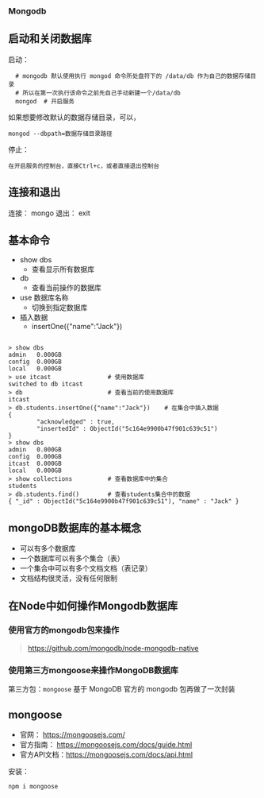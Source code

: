 ### Mongodb 

## 启动和关闭数据库

启动：
```shell
  # mongodb 默认使用执行 mongod 命令所处盘符下的 /data/db 作为自己的数据存储目录
  # 所以在第一次执行该命令之前先自己手动新建一个/data/db
  mongod  # 开启服务

```
如果想要修改默认的数据存储目录，可以，

```shell
mongod --dbpath=数据存储目录路径

```
停止：

```shell
在开启服务的控制台，直接Ctrl+c，或者直接退出控制台

```
## 连接和退出
连接：
	mongo
退出：
	exit
## 基本命令
- show dbs
	+ 查看显示所有数据库
- db
	+ 查看当前操作的数据库
- use 数据库名称
	+ 切换到指定数据库
- 插入数据
	+ insertOne({"name":"Jack"})

```shell

> show dbs
admin   0.000GB
config  0.000GB
local   0.000GB
> use itcast				# 使用数据库
switched to db itcast
> db						# 查看当前的使用数据库
itcast
> db.students.insertOne({"name":"Jack"})  	# 在集合中插入数据
{
        "acknowledged" : true,
        "insertedId" : ObjectId("5c164e9900b47f901c639c51")
}
> show dbs
admin   0.000GB
config  0.000GB
itcast  0.000GB
local   0.000GB
> show collections			# 查看数据库中的集合
students
> db.students.find() 		# 查看students集合中的数据
{ "_id" : ObjectId("5c164e9900b47f901c639c51"), "name" : "Jack" }

```
## mongoDB数据库的基本概念
- 可以有多个数据库
- 一个数据库可以有多个集合（表）
- 一个集合中可以有多个文档文档（表记录）
- 文档结构很灵活，没有任何限制

## 在Node中如何操作Mongodb数据库

### 使用官方的mongodb包来操作

> https://github.com/mongodb/node-mongodb-native

### 使用第三方mongoose来操作MongoDB数据库

第三方包：`mongoose` 基于 MongoDB 官方的 mongodb 包再做了一次封装

## mongoose

- 官网： https://mongoosejs.com/
- 官方指南： https://mongoosejs.com/docs/guide.html
- 官方API文档：https://mongoosejs.com/docs/api.html

安装：

```shell
npm i mongoose

```

